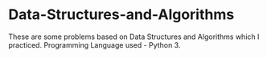 # Data-Structures-and-Algorithms
These are some problems based on Data Structures and Algorithms which I practiced. Programming Language used - Python 3.
